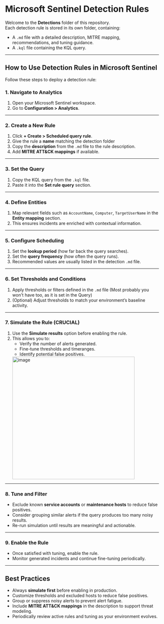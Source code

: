 # Microsoft Sentinel Detection Rules

Welcome to the **Detections** folder of this repository.  
Each detection rule is stored in its own folder, containing:
- A `.md` file with a detailed description, MITRE mapping, recommendations, and tuning guidance.
- A `.kql` file containing the KQL query.

---

## How to Use Detection Rules in Microsoft Sentinel

Follow these steps to deploy a detection rule:

### 1. Navigate to Analytics
1. Open your Microsoft Sentinel workspace.  
2. Go to **Configuration > Analytics**.  

---

### 2. Create a New Rule
1. Click **+ Create > Scheduled query rule**.  
2. Give the rule a **name** matching the detection folder
3. Copy the **description** from the `.md` file to the rule description.  
4. Add **MITRE ATT&CK mappings** if available.  

---

### 3. Set the Query
1. Copy the KQL query from the `.kql` file.  
2. Paste it into the **Set rule query** section.  

---

### 4. Define Entities
1. Map relevant fields such as `AccountName`, `Computer`, `TargetUserName` in the **Entity mapping** section.  
2. This ensures incidents are enriched with contextual information.  

---

### 5. Configure Scheduling
1. Set the **lookup period** (how far back the query searches).  
2. Set the **query frequency** (how often the query runs).  
3. Recommended values are usually listed in the detection `.md` file.  

---

### 6. Set Thresholds and Conditions
1. Apply thresholds or filters defined in the `.md` file (Most probably you won't have too, as it is set in the Query)
2. (Optional) Adjust thresholds to match your environment’s baseline activity.  

---

### 7. Simulate the Rule (CRUCIAL)
1. Use the **Simulate results** option before enabling the rule.  
2. This allows you to:
   - Verify the number of alerts generated.  
   - Fine-tune thresholds and timeranges.  
   - Identify potential false positives.  
   <img width="400" height="400" alt="image" src="https://github.com/user-attachments/assets/b8006c5e-1c7a-4867-b08a-7b993b5b9084" />

---

### 8. Tune and Filter
- Exclude known **service accounts** or **maintenance hosts** to reduce false positives.  
- Consider grouping similar alerts if the query produces too many noisy results.  
- Re-run simulation until results are meaningful and actionable.  

---

### 9. Enable the Rule
- Once satisfied with tuning, enable the rule.  
- Monitor generated incidents and continue fine-tuning periodically.  

---

## Best Practices

- Always **simulate first** before enabling in production.  
- Customize thresholds and excluded hosts to reduce false positives.  
- Group or suppress noisy alerts to prevent alert fatigue.  
- Include **MITRE ATT&CK mappings** in the description to support threat modeling.  
- Periodically review active rules and tuning as your environment evolves.


